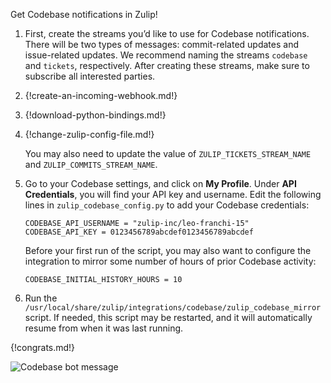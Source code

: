 Get Codebase notifications in Zulip!

1. First, create the streams you’d like to use for Codebase notifications. There
   will be two types of messages: commit-related updates and issue-related
   updates. We recommend naming the streams `codebase` and `tickets`, respectively.
   After creating these streams, make sure to subscribe all interested parties.

1. {!create-an-incoming-webhook.md!}

1. {!download-python-bindings.md!}

1. {!change-zulip-config-file.md!}

    You may also need to update the value of `ZULIP_TICKETS_STREAM_NAME` and
    `ZULIP_COMMITS_STREAM_NAME`.

1.  Go to your Codebase settings, and click on **My Profile**. Under
    **API Credentials**, you will find your API key and username.
    Edit the following lines in `zulip_codebase_config.py` to add your Codebase
    credentials:

    ```
    CODEBASE_API_USERNAME = "zulip-inc/leo-franchi-15"
    CODEBASE_API_KEY = 0123456789abcdef0123456789abcdef
    ```

    Before your first run of the script, you may also want to configure the
    integration to mirror some number of hours of prior Codebase activity:

    ```
    CODEBASE_INITIAL_HISTORY_HOURS = 10
    ```

1. Run the `/usr/local/share/zulip/integrations/codebase/zulip_codebase_mirror`
   script. If needed, this script may be restarted, and it will automatically
   resume from when it was last running.

{!congrats.md!}

![Codebase bot message](/static/images/integrations/codebase/001.png)

